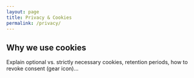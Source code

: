 ```yaml
---
layout: page
title: Privacy & Cookies
permalink: /privacy/
---
```


## Why we use cookies
Explain optional vs. strictly necessary cookies, retention periods, how to revoke consent (gear icon)&hellip;
